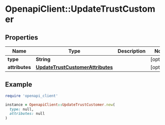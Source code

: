 # OpenapiClient::UpdateTrustCustomer

## Properties

| Name | Type | Description | Notes |
| ---- | ---- | ----------- | ----- |
| **type** | **String** |  | [optional] |
| **attributes** | [**UpdateTrustCustomerAttributes**](UpdateTrustCustomerAttributes.md) |  | [optional] |

## Example

```ruby
require 'openapi_client'

instance = OpenapiClient::UpdateTrustCustomer.new(
  type: null,
  attributes: null
)
```

